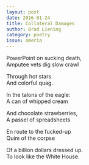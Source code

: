 ```yaml
---
layout: post 
date: 2016-01-24
title: Collateral Damages
author: Brad Liening
category: poetry
issue: ameria
---
```

PowerPoint on sucking death,  
Amputee vets dig slow crawl  


Through hot stars  
And colorful quag.  


In the talons of the eagle:  
A can of whipped cream  


And chocolate strawberries,  
A passel of spreadsheets  


En route to the fucked-up  
Quim of the corpse  


Of a billion dollars dressed up.  
To look like the White House.  